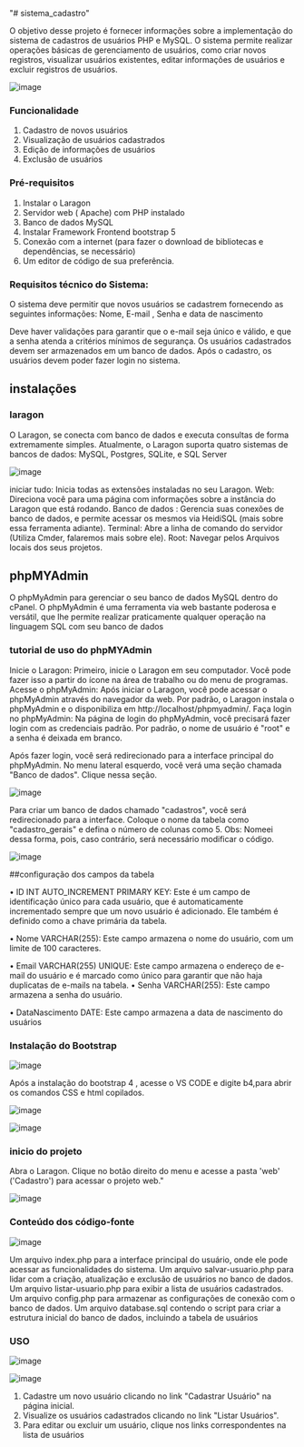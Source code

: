 "# sistema_cadastro" 

O objetivo desse projeto é fornecer informações sobre a implementação do sistema de cadastros de usuários PHP e MySQL. O sistema permite realizar operações básicas de gerenciamento de usuários, como criar novos registros, visualizar usuários existentes, editar informações de usuários e excluir registros de usuários.

![image](https://github.com/Taynarasales/sistema_cadastro/assets/90871074/15ac168a-c11d-4e9c-a83f-407ca48820ea)



###  	Funcionalidade

1)	Cadastro de novos usuários
2)	Visualização de usuários cadastrados
3)	Edição de informações de usuários
4)	Exclusão de usuários



### Pré-requisitos 

1)	 Instalar o Laragon
2)	Servidor web ( Apache) com PHP instalado
3)	Banco de dados MySQL
4)	Instalar Framework Frontend bootstrap 5
5)	Conexão com a internet (para fazer o download de bibliotecas e dependências, se necessário)
6)	Um editor de código de sua preferência.


### Requisitos técnico do Sistema: 

O sistema deve permitir que novos usuários se cadastrem fornecendo as seguintes informações: Nome, E-mail , Senha e data de nascimento 

Deve haver validações para garantir que o e-mail seja único e válido, e que a senha atenda a critérios mínimos de segurança.
Os usuários cadastrados devem ser armazenados em um banco de dados.
Após o cadastro, os usuários devem poder fazer login no sistema.

## instalações 
### laragon 
O Laragon, se conecta com banco de dados e executa consultas de forma extremamente simples. Atualmente, o Laragon suporta quatro sistemas de bancos de dados: MySQL, Postgres, SQLite, e SQL Server

![image](https://github.com/Taynarasales/sistema_cadastro/assets/90871074/fcca82ab-9e76-41db-b8b9-a0f19f48bdae)


iniciar tudo: Inicia todas as extensões instaladas no seu Laragon.
Web: Direciona você para uma página com informações sobre a instância do Laragon que está rodando.
Banco de dados : Gerencia suas conexões de banco de dados, e permite acessar os mesmos via HeidiSQL (mais sobre essa ferramenta adiante).
Terminal: Abre a linha de comando do servidor (Utiliza Cmder, falaremos mais sobre ele).
Root: Navegar pelos Arquivos locais dos seus projetos.

## phpMYAdmin

 O phpMyAdmin para gerenciar o seu banco de dados MySQL dentro do cPanel. O phpMyAdmin é uma ferramenta via web bastante poderosa e versátil, que lhe permite realizar praticamente qualquer operação na linguagem SQL com seu banco de dados 
 ### tutorial de uso do phpMYAdmin


 Inicie o Laragon: Primeiro, inicie o Laragon em seu computador. Você pode fazer isso a partir do ícone na área de trabalho ou do menu de programas.
Acesse o phpMyAdmin: Após iniciar o Laragon, você pode acessar o phpMyAdmin através do navegador da web. Por padrão, o Laragon instala o phpMyAdmin e o disponibiliza em http://localhost/phpmyadmin/.
Faça login no phpMyAdmin: Na página de login do phpMyAdmin, você precisará fazer login com as credenciais padrão. Por padrão, o nome de usuário é "root" e a senha é deixada em branco.


Após fazer login, você será redirecionado para a interface principal do phpMyAdmin. No menu lateral esquerdo, você verá uma seção chamada "Banco de dados". Clique nessa seção.


![image](https://github.com/Taynarasales/sistema_cadastro/assets/90871074/4e46da3f-1b2b-4323-8f62-168534ecc7f3)


Para criar um banco de dados chamado "cadastros", você será redirecionado para a interface. Coloque o nome da tabela como "cadastro_gerais" e defina o número de colunas como 5.
Obs: Nomeei dessa forma, pois, caso contrário, será necessário modificar o código.

![image](https://github.com/Taynarasales/sistema_cadastro/assets/90871074/5d2867d8-db56-495d-a2cf-db6948925cd9)

##configuração dos campos  da tabela

•	ID INT AUTO_INCREMENT PRIMARY KEY: Este é um campo de identificação único para cada usuário, que é automaticamente incrementado sempre que um novo usuário é adicionado. Ele também é definido como a chave primária da tabela.

•	Nome VARCHAR(255): Este campo armazena o nome do usuário, com um limite de 100 caracteres.

•	Email VARCHAR(255) UNIQUE: Este campo armazena o endereço de e-mail do usuário e é marcado como único para garantir que não haja duplicatas de e-mails na tabela.
•	Senha VARCHAR(255): Este campo armazena a senha do usuário.


•	DataNascimento DATE: Este campo armazena a data de nascimento do usuários



### Instalação do Bootstrap 

![image](https://github.com/Taynarasales/sistema_cadastro/assets/90871074/a909663c-7a7b-476d-a207-a69cb833da86)







Após a instalação do bootstrap 4 , acesse o VS CODE  e digite b4,para abrir os comandos CSS e html copilados.





![image](https://github.com/Taynarasales/sistema_cadastro/assets/90871074/fbfc6361-ba96-431d-a929-7606fbdaadd0)










![image](https://github.com/Taynarasales/sistema_cadastro/assets/90871074/10d7f4d9-f8db-4653-812b-e6e8c1175955)


### inicio do projeto 


Abra o Laragon. Clique no botão direito do menu e acesse a pasta 'web' ('Cadastro') para acessar o projeto web."



![image](https://github.com/Taynarasales/sistema_cadastro/assets/90871074/eb954b9a-b057-4e30-99bf-3c0640f32987)









### Conteúdo dos código-fonte  



![image](https://github.com/Taynarasales/sistema_cadastro/assets/90871074/93522971-aff2-46b0-8818-ff7aaf279430)








Um arquivo index.php para a interface principal do usuário, onde ele pode acessar as funcionalidades do sistema.
Um arquivo salvar-usuario.php para lidar com a criação, atualização e exclusão de usuários no banco de dados.
Um arquivo listar-usuario.php  para exibir a lista de usuários cadastrados.
Um arquivo config.php para armazenar as configurações de conexão com o banco de dados.
Um arquivo database.sql contendo o script para criar a estrutura inicial do banco de dados, incluindo a tabela de usuários





### USO
![image](https://github.com/Taynarasales/sistema_cadastro/assets/90871074/c330f0fb-426a-483f-88a5-0663ae7a9c93)












![image](https://github.com/Taynarasales/sistema_cadastro/assets/90871074/6c3661d3-95fe-467a-902d-4a490fd14a65)
















1)	Cadastre um novo usuário clicando no link "Cadastrar Usuário" na página inicial.
2)	Visualize os usuários cadastrados clicando no link "Listar Usuários".
3)	Para editar ou excluir um usuário, clique nos links correspondentes na lista de usuários






